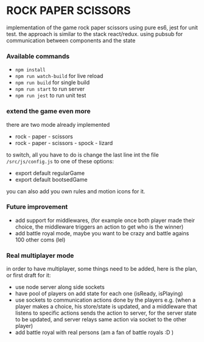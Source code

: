 # ROCK PAPER SCISSORS
implementation of the game rock paper scissors using pure es6, jest for unit test.
the approach is similar to the stack react/redux. using pubsub for communication between components and the state
### Available commands

- `npm install`
- `npm run watch-build` for live reload
- `npm run build` for single build
- `npm run start` to run server
- `npm run jest` to run unit test

### extend the game even more

there are two mode already implemented
 
 - rock - paper - scissors 
 - rock - paper - scissors - spock - lizard
 
 to switch, all you have to do is change the last line int the file `/src/js/config.js`
to one of these options:
- export default regularGame
- export default bootsedGame

you can also add you own rules and motion icons for it.


### Future improvement
- add support for middlewares, (for example once both player made their choice, the middleware triggers an action to get who is the winner)
- add battle royal mode, maybe you want to be crazy and battle agains 100 other coms (lel)

### Real multiplayer mode
in order to have multiplayer, some things need to be added, here is the plan, or first draft for it:
- use node server along side sockets
- have pool of players on add state for each one (isReady, isPlaying)
- use sockets to communication actions done by the players e.g. (when a player makes a choice, his store/state is updated, and a middleware that listens to specific actions sends the action to server, for the server state to be updated, and server relays same action via socket to the other player)
- add battle royal with real persons (am a fan of battle royals :D )
